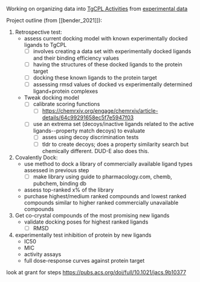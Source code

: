 Working on organizing data into [TgCPL Activities](https://docs.google.com/spreadsheets/d/1Lo0Nc6OFRyUe0arYsGTmi4eR1rFFTiq_GEcoAIC9rmE/edit?usp=sharing) from [experimental data](https://docs.google.com/spreadsheets/d/0B7YNPpJXYWK8cnFVWXFxMWJhZDV4dmM3LVZvNmFldDlCbTJV/edit?usp=sharing&ouid=104609175179432674295&resourcekey=0-q9aMd3mjCopFToB8Kx_lEA&rtpof=true&sd=true)

Project outline (from [[bender_2021]]):
1. Retrospective test:
	- assess current docking model with known experimentally docked ligands to TgCPL
		- [ ] involves creating a data set with experimentally docked ligands and their binding efficiency values 
		- [ ] having the structures of these docked ligands to the protein target 
		- [ ] docking these known ligands to the protein target
		- [ ] assessing rmsd values of docked vs experimentally determined ligand+protein complexes
	- Tweak docking model 
		- [ ] calibrate scoring functions 
			- [ ]  https://chemrxiv.org/engage/chemrxiv/article-details/64c99291658ec5f7e5947f03 
		- [ ] use an extrema set (decoys/inactive ligands related to the active ligands--property match decoys) to evaluate
			- [ ] asses using decoy discrimination tests 
			- [ ] tldr to create decoys; does a property similarity search but chemically different. DUD-E also does this. 
2. Covalently Dock: 
	- use method to dock a library of commercially available ligand types assessed in previous step
		- [ ] make library using guide to pharmacology.com, chemb, pubchem, binding db
	- assess top-ranked x% of the library 
	- purchase highest/medium ranked compounds and lowest ranked compounds similar to higher ranked commercially unavailable compounds 
3. Get co-crystal compounds of the most promising new ligands 
	- validate docking poses for highest ranked ligands
		- [ ] RMSD
4. experimentally test inhibition of protein by new ligands 
	- IC50
	- MIC
	- activity assays
	- full dose-response curves against protein target

look at grant for steps 
https://pubs.acs.org/doi/full/10.1021/jacs.9b10377
